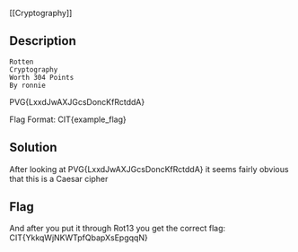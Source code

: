 [[Cryptography]]
## Description
```
Rotten
Cryptography
Worth 304 Points
By ronnie
```

PVG{LxxdJwAXJGcsDoncKfRctddA}

Flag Format: CIT{example_flag}

## Solution

After looking at PVG{LxxdJwAXJGcsDoncKfRctddA} it seems fairly obvious that this is a Caesar cipher
## Flag

And after you put it through Rot13 you get the correct flag:
CIT{YkkqWjNKWTpfQbapXsEpgqqN}
